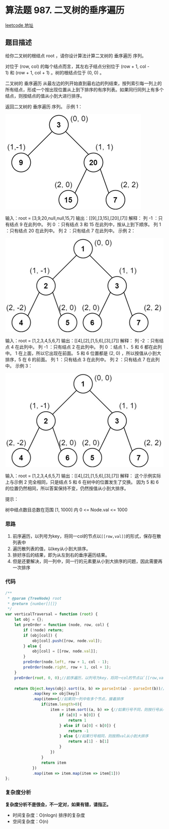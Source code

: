 # 算法题 987. 二叉树的垂序遍历
[leetcode 地址](https://leetcode-cn.com/problems/vertical-order-traversal-of-a-binary-tree/)

## 题目描述

给你二叉树的根结点 root ，请你设计算法计算二叉树的 垂序遍历 序列。

对位于 (row, col) 的每个结点而言，其左右子结点分别位于 (row + 1, col - 1) 和 (row + 1, col + 1) 。树的根结点位于 (0, 0) 。

二叉树的 垂序遍历 从最左边的列开始直到最右边的列结束，按列索引每一列上的所有结点，形成一个按出现位置从上到下排序的有序列表。如果同行同列上有多个结点，则按结点的值从小到大进行排序。

返回二叉树的 垂序遍历 序列。
示例 1：

![图1](./images/vertical-order-traversal-of-a-binary-tree1.jpg)

输入：root = [3,9,20,null,null,15,7]
输出：[[9],[3,15],[20],[7]]
解释：
列 -1 ：只有结点 9 在此列中。
列  0 ：只有结点 3 和 15 在此列中，按从上到下顺序。
列  1 ：只有结点 20 在此列中。
列  2 ：只有结点 7 在此列中。
示例 2：

![图2](./images/vertical-order-traversal-of-a-binary-tree2.jpg)


输入：root = [1,2,3,4,5,6,7]
输出：[[4],[2],[1,5,6],[3],[7]]
解释：
列 -2 ：只有结点 4 在此列中。
列 -1 ：只有结点 2 在此列中。
列  0 ：结点 1 、5 和 6 都在此列中。
          1 在上面，所以它出现在前面。
          5 和 6 位置都是 (2, 0) ，所以按值从小到大排序，5 在 6 的前面。
列  1 ：只有结点 3 在此列中。
列  2 ：只有结点 7 在此列中。
示例 3：

![图3](./images/vertical-order-traversal-of-a-binary-tree3.jpg)


输入：root = [1,2,3,4,6,5,7]
输出：[[4],[2],[1,5,6],[3],[7]]
解释：
这个示例实际上与示例 2 完全相同，只是结点 5 和 6 在树中的位置发生了交换。
因为 5 和 6 的位置仍然相同，所以答案保持不变，仍然按值从小到大排序。
 

提示：

树中结点数目总数在范围 [1, 1000] 内
0 <= Node.val <= 1000


### 思路
1. 前序遍历，以列号为key，将同一col的节点以`[[row,val]]`的形式，保存在散列表中
2. 遍历散列表的值，以key从小到大排序。
3. 排好序后的结果，即为从左到右的垂序遍历结果。
4. 但是还要解决，同一列中，同一行的元素要从小到大排序的问题，因此需要再一次排序


### 代码
```javascript
/**
 * @param {TreeNode} root
 * @return {number[][]}
 */
var verticalTraversal = function (root) {
    let obj = {};
    let preOrder = function (node, row, col) {
        if (!node) return;
        if (obj[col]) {
            obj[col].push([row, node.val]);
        } else {
            obj[col] = [[row, node.val]];
        }
        preOrder(node.left, row + 1, col - 1);
        preOrder(node.right, row + 1, col + 1);
    }
    preOrder(root, 0, 0);//前序遍历，以列号为key，将同一col的节点以`[[row,val]]`的形式，保存在散列表中

    return Object.keys(obj).sort((a, b) => parseInt(a) - parseInt(b))//将列号从小到大排序
            .map(key => obj[key])
            .map(item=>{//如果同一列中有多个节点，接着排序
                if(item.length>0){
                    item = item.sort((a, b) => {//如果行号不同，则按行号从小到大排序
                        if (a[0] > b[0]) {
                            return 1
                        } else if (a[0] < b[0]) {
                            return -1
                        } else {//如果行号相同，则按照val从小到大排序
                            return a[1] - b[1]
                        }
                    })
                }
                return item
            })
            .map(item => item.map(item => item[1]))
};
```
### 复杂度分析
**复杂度分析不是很会，不一定对，如果有错，请指正。**
- 时间复杂度：O(nlogn) 排序的复杂度
- 空间复杂度：O(n) 
